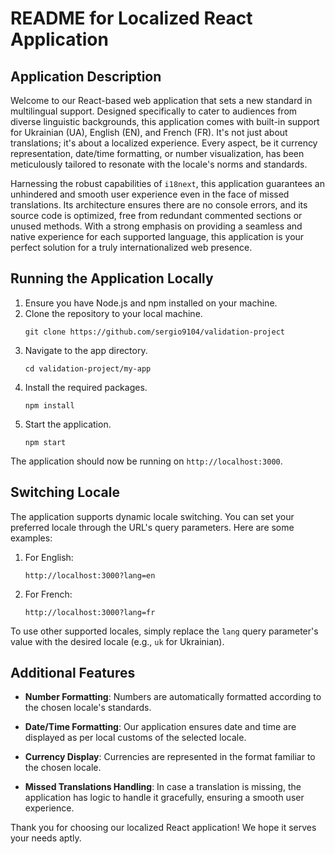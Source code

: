 # README for Localized React Application

## Application Description

Welcome to our React-based web application that sets a new standard in multilingual support. Designed specifically to cater to audiences from diverse linguistic backgrounds, this application comes with built-in support for Ukrainian (UA), English (EN), and French (FR). It's not just about translations; it's about a localized experience. Every aspect, be it currency representation, date/time formatting, or number visualization, has been meticulously tailored to resonate with the locale's norms and standards.

Harnessing the robust capabilities of `i18next`, this application guarantees an unhindered and smooth user experience even in the face of missed translations. Its architecture ensures there are no console errors, and its source code is optimized, free from redundant commented sections or unused methods. With a strong emphasis on providing a seamless and native experience for each supported language, this application is your perfect solution for a truly internationalized web presence.

## Running the Application Locally
1. Ensure you have Node.js and npm installed on your machine.
2. Clone the repository to your local machine.
   ```
   git clone https://github.com/sergio9104/validation-project
   ```
3. Navigate to the app directory.
   ```
   cd validation-project/my-app
   ```
4. Install the required packages.
   ```
   npm install
   ```
5. Start the application.
   ```
   npm start
   ```

The application should now be running on `http://localhost:3000`.

## Switching Locale
The application supports dynamic locale switching. You can set your preferred locale through the URL's query parameters. Here are some examples:

1. For English:
   ```
   http://localhost:3000?lang=en
   ```

2. For French:
   ```
   http://localhost:3000?lang=fr
   ```

To use other supported locales, simply replace the `lang` query parameter's value with the desired locale (e.g., `uk` for Ukrainian).

## Additional Features
- **Number Formatting**: Numbers are automatically formatted according to the chosen locale's standards.
  
- **Date/Time Formatting**: Our application ensures date and time are displayed as per local customs of the selected locale.
  
- **Currency Display**: Currencies are represented in the format familiar to the chosen locale.
  
- **Missed Translations Handling**: In case a translation is missing, the application has logic to handle it gracefully, ensuring a smooth user experience.

Thank you for choosing our localized React application! We hope it serves your needs aptly.
